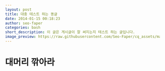 ```yaml
---
layout: post
title: 대충 테스트 하는 똥글
date: 2014-01-15 00:18:23
author: seo-faper
categories: bash
short_description: 이 글은 게시글이 잘 써지는지 테스트 하는 글입니다.
image_preview: https://raw.githubusercontent.com/Seo-Faper/cq_assets/master/heroes/ar_limited_gg_chipp_6.png
---
```


# 대머리 깎아라